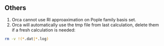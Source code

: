 ## Others
1. Orca cannot use RI approaximation on Pople family basis set.
2. Orca will automatically use the tmp file from last calculation, delete them if a fresh calculation is needed:
```bash
rm -v !(*.dat|*.log)
```
